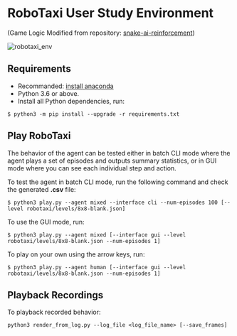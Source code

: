 # RoboTaxi User Study Environment
(Game Logic Modified from repository: [snake-ai-reinforcement](https://github.com/YuriyGuts/snake-ai-reinforcement))


![robotaxi_env](https://github.com/yuchen93/RoboTaxi/blob/master/.robotaxi_env.jpg)

## Requirements

- Recommanded: [install anaconda](https://docs.anaconda.com/anaconda/install/)
- Python 3.6 or above. 
- Install all Python dependencies, run:
```
$ python3 -m pip install --upgrade -r requirements.txt
```


## Play RoboTaxi
The behavior of the agent can be tested either in batch CLI mode where the agent plays a set of episodes and outputs summary statistics, or in GUI mode where you can see each individual step and action.

To test the agent in batch CLI mode, run the following command and check the generated **.csv** file:
```
$ python3 play.py --agent mixed --interface cli --num-episodes 100 [--level robotaxi/levels/8x8-blank.json] 
```

To use the GUI mode, run:
```
$ python3 play.py --agent mixed [--interface gui --level robotaxi/levels/8x8-blank.json --num-episodes 1]
```

To play on your own using the arrow keys, run:
```
$ python3 play.py --agent human [--interface gui --level robotaxi/levels/8x8-blank.json --num-episodes 1]
```

## Playback Recordings
To playback recorded behavior:
```
python3 render_from_log.py --log_file <log_file_name> [--save_frames]
```

